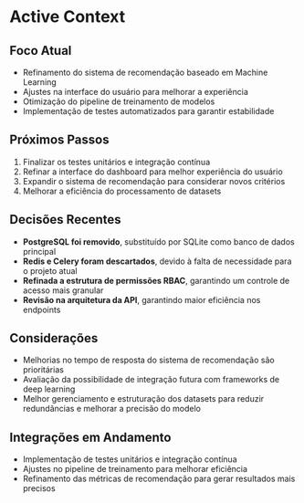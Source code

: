 # Active Context

## Foco Atual
- Refinamento do sistema de recomendação baseado em Machine Learning
- Ajustes na interface do usuário para melhorar a experiência
- Otimização do pipeline de treinamento de modelos
- Implementação de testes automatizados para garantir estabilidade

## Próximos Passos
1. Finalizar os testes unitários e integração contínua
2. Refinar a interface do dashboard para melhor experiência do usuário
3. Expandir o sistema de recomendação para considerar novos critérios
4. Melhorar a eficiência do processamento de datasets

## Decisões Recentes
- **PostgreSQL foi removido**, substituído por SQLite como banco de dados principal
- **Redis e Celery foram descartados**, devido à falta de necessidade para o projeto atual
- **Refinada a estrutura de permissões RBAC**, garantindo um controle de acesso mais granular
- **Revisão na arquitetura da API**, garantindo maior eficiência nos endpoints

## Considerações
- Melhorias no tempo de resposta do sistema de recomendação são prioritárias
- Avaliação da possibilidade de integração futura com frameworks de deep learning
- Melhor gerenciamento e estruturação dos datasets para reduzir redundâncias e melhorar a precisão do modelo

## Integrações em Andamento
- Implementação de testes unitários e integração contínua
- Ajustes no pipeline de treinamento para melhorar eficiência
- Refinamento das métricas de recomendação para gerar resultados mais precisos

